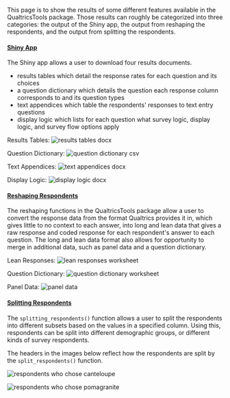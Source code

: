 This page is to show the results of some different features available in the QualtricsTools package. Those results can roughly be categorized into three categories: the output of the Shiny app, the output from reshaping the respondents, and the output from splitting the respondents. 

#### [Shiny App](https://github.com/ctesta01/QualtricsTools/wiki/The-Shiny-Web-Application)

The Shiny app allows a user to download four results documents. 

- results tables which detail the response rates for each question and its choices
- a question dictionary which details the question each response column corresponds to and its question types
- text appendices which table the respondents' responses to text entry questions
- display logic which lists for each question what survey logic, display logic, and survey flow options apply

Results Tables:
![results tables docx](http://i.imgur.com/VFrIHLy.png)

Question Dictionary:
![question dictionary csv](http://i.imgur.com/fFhwjog.png)

Text Appendices:
![text appendices docx](https://i.imgur.com/TyDuzOH.png)

Display Logic:
![display logic docx](https://i.imgur.com/XzAk0bi.png)

#### [Reshaping Respondents](https://github.com/ctesta01/QualtricsTools/wiki/Reshaping-Responses-for-Tableau)

The reshaping functions in the QualtricsTools package allow a user to convert the response data from the format Qualtrics provides it in, which gives little to no context to each answer, into long and lean data that gives a raw response and coded response for each respondent's answer to each question. The long and lean data format also allows for opportunity to merge in additional data, such as panel data and a question dictionary. 

Lean Responses: 
![lean responses worksheet](https://i.imgur.com/G4AatWL.png)

Question Dictionary: 
![question dictionary worksheet](https://i.imgur.com/ec1252D.png)

Panel Data:
![panel data](https://i.imgur.com/KyxPc0d.png)

#### [Splitting Respondents](https://github.com/ctesta01/QualtricsTools/wiki/Splitting-Respondents-into-Multiple-Reports)

The `splitting_respondents()` function allows a user to split the respondents into different subsets based on the values in a specified column. Using this, respondents can be split into different demographic groups, or different kinds of survey respondents. 

The headers in the images below reflect how the respondents are split by the `split_respondents()` function. 

![respondents who chose canteloupe](https://i.imgur.com/h12vRP7.png)

![respondents who chose pomagranite](https://i.imgur.com/BFctnwc.png)